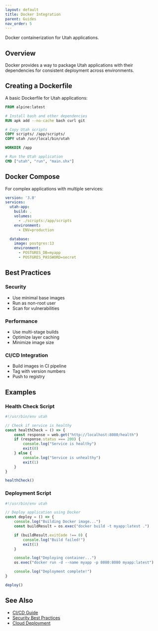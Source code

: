 ```yaml
---
layout: default
title: Docker Integration
parent: Guides
nav_order: 5
---
```


Docker containerization for Utah applications.

## Overview

Docker provides a way to package Utah applications with their dependencies for consistent deployment across environments.

## Creating a Dockerfile

A basic Dockerfile for Utah applications:

```dockerfile
FROM alpine:latest

# Install bash and other dependencies
RUN apk add --no-cache bash curl git

# Copy Utah scripts
COPY scripts/ /app/scripts/
COPY utah /usr/local/bin/utah

WORKDIR /app

# Run the Utah application
CMD ["utah", "run", "main.shx"]
```

## Docker Compose

For complex applications with multiple services:

```yaml
version: '3.8'
services:
  utah-app:
    build: .
    volumes:
      - ./scripts:/app/scripts
    environment:
      - ENV=production

  database:
    image: postgres:13
    environment:
      - POSTGRES_DB=myapp
      - POSTGRES_PASSWORD=secret
```

## Best Practices

### Security

- Use minimal base images
- Run as non-root user
- Scan for vulnerabilities

### Performance

- Use multi-stage builds
- Optimize layer caching
- Minimize image size

### CI/CD Integration

- Build images in CI pipeline
- Tag with version numbers
- Push to registry

## Examples

### Health Check Script

```typescript
#!/usr/bin/env utah

// Check if service is healthy
const healthCheck = () => {
    const response = web.get("http://localhost:8080/health")
    if (response.status === 200) {
        console.log("Service is healthy")
        exit(0)
    } else {
        console.log("Service is unhealthy")
        exit(1)
    }
}

healthCheck()
```

### Deployment Script

```typescript
#!/usr/bin/env utah

// Deploy application using Docker
const deploy = () => {
    console.log("Building Docker image...")
    const buildResult = os.exec("docker build -t myapp:latest .")

    if (buildResult.exitCode !== 0) {
        console.log("Build failed!")
        exit(1)
    }

    console.log("Deploying container...")
    os.exec("docker run -d --name myapp -p 8080:8080 myapp:latest")

    console.log("Deployment complete!")
}

deploy()
```

## See Also

- [CI/CD Guide](cicd.md)
- [Security Best Practices](security.md)
- [Cloud Deployment](cloud.md)
